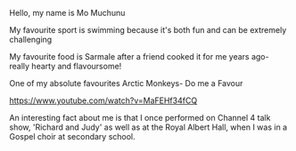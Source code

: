 Hello, my name is Mo Muchunu

My favourite sport is swimming because it's both fun and can be extremely challenging

My favourite food is Sarmale after a friend cooked it for me years ago- really hearty and flavoursome!

One of my absolute favourites Arctic Monkeys- Do me a Favour

https://www.youtube.com/watch?v=MaFEHf34fCQ

An interesting fact about me is that I once performed on Channel 4 talk show, 'Richard and Judy' as well as at the Royal Albert Hall, when I was in a Gospel choir at secondary school.

